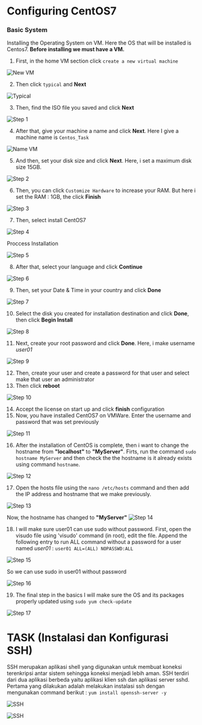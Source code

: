# Configuring CentOS7
### Basic System
Installing the Operating System on VM. Here the OS that will be installed is Centos7. **Before installing we must have a VM.**
1. First, in the home VM section click `create a new virtual machine`

![New VM](https://github.com/ce318040/my_exercise/blob/master/task0x03/img/create.JPG "Create new VM")


2. Then click `typical` and **Next**

![Typical](https://github.com/ce318040/my_exercise/blob/master/task0x03/img/typical.JPG "Typical")


3. Then, find the ISO file you saved and click **Next**

![Step 1](https://github.com/ce318040/my_exercise/blob/master/task0x03/img/step1.JPG "Step 1")


4. After that, give your machine a name and click **Next**. Here I give a machine name is `Centos_Task`

![Name VM](https://github.com/ce318040/my_exercise/blob/master/task0x03/img/vm_name.JPG "Name VM")


5. And then, set your disk size and click **Next**. Here, i set a maximum disk size 15GB.

![Step 2](https://github.com/ce318040/my_exercise/blob/master/task0x03/img/step2.JPG "Step 2")


6. Then, you can click `Customize Hardware` to increase your RAM. But here i set the RAM : 1GB, the click **Finish**

![Step 3](https://github.com/ce318040/my_exercise/blob/master/task0x03/img/step3.JPG "Step 3")


7. Then, select install CentOS7

![Step 4](https://github.com/ce318040/my_exercise/blob/master/task0x03/img/step4.JPG "Step 4")


Proccess Installation

![Step 5](https://github.com/ce318040/my_exercise/blob/master/task0x03/img/step5.JPG "Step 5")


8. After that, select your language and click **Continue**

![Step 6](https://github.com/ce318040/my_exercise/blob/master/task0x03/img/step6.JPG "Step 6")


9. Then, set your Date & Time in your country and click **Done**

![Step 7](https://github.com/ce318040/my_exercise/blob/master/task0x03/img/step7.JPG "Step 7")


10. Select the disk you created for installation destination and click **Done**, then click **Begin Install**

![Step 8](https://github.com/ce318040/my_exercise/blob/master/task0x03/img/step8.JPG "Step 8")


11. Next, create your root password and click **Done**. Here, i make username *user01*

![Step 9](https://github.com/ce318040/my_exercise/blob/master/task0x03/img/step9.JPG "Step 9")


12. Then, create your user and create a password for that user and select make that user an administrator
13. Then click **reboot**

![Step 10](https://github.com/ce318040/my_exercise/blob/master/task0x03/img/step10.JPG "Step 10")


14. Accept the license on start up and click **finish** configuration
15. Now, you have installed CentOS7 on VMWare. Enter the username and password that was set previously

![Step 11](https://github.com/ce318040/my_exercise/blob/master/task0x03/img/step11.JPG "Step 11")


16. After the installation of CentOS is complete, then i want to change the hostname from **"localhost"** to **"MyServer"**. Firts, run the command `sudo hostname MyServer` and then check the the hostname is it already exists using command `hostname`.

![Step 12](https://github.com/ce318040/my_exercise/blob/master/task0x03/img/step12.JPG "Step 12")


17. Open the hosts file using the `nano /etc/hosts` command and then add the IP address and hostname that we make previously.

![Step 13](https://github.com/ce318040/my_exercise/blob/master/task0x03/img/step13.JPG "Step 13")

Now, the hostname has changed to **"MyServer"**
![Step 14](https://github.com/ce318040/my_exercise/blob/master/task0x03/img/step14.JPG "Step 14")


18. I will make sure user01 can use sudo without password. First, open the visudo file using 'visudo' command (in root), edit the file. Append the following entry to run ALL command without a password for a user named *user01* : `user01 ALL=(ALL) NOPASSWD:ALL`

![Step 15](https://github.com/ce318040/my_exercise/blob/master/task0x03/img/step15.JPG "Step 15")

So we can use sudo in user01 without password

![Step 16](https://github.com/ce318040/my_exercise/blob/master/task0x03/img/step16.JPG "Step 16")


19. The final step in the basics I will make sure the OS and its packages properly updated using `sudo yum check-update`

![Step 17](https://github.com/ce318040/my_exercise/blob/master/task0x03/img/step17.JPG "Step 17")


# TASK (Instalasi dan Konfigurasi SSH)
SSH merupakan aplikasi shell yang digunakan untuk membuat koneksi terenkripsi antar sistem sehingga koneksi menjadi lebih aman. SSH terdiri dari dua aplikasi berbeda yaitu aplikasi klien ssh dan aplikasi server sshd. Pertama yang dilakukan adalah melakukan instalasi ssh dengan mengunakan command berikut : `yum install openssh-server -y`

![SSH](https://github.com/ce318040/my_exercise/blob/master/task0x03/img/ssh1.JPG "SSH")

![SSH](https://github.com/ce318040/my_exercise/blob/master/task0x03/img/ssh2.JPG "SSH")
